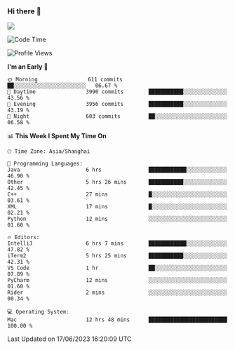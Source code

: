 ### Hi there 👋

<!--
**JJAYCHEN1e/jjaychen1e** is a ✨ _special_ ✨ repository because its `README.md` (this file) appears on your GitHub profile.

Here are some ideas to get you started:

- 🔭 I’m currently working on ...
- 🌱 I’m currently learning ...
- 👯 I’m looking to collaborate on ...
- 🤔 I’m looking for help with ...
- 💬 Ask me about ...
- 📫 How to reach me: ...
- 😄 Pronouns: ...
- ⚡ Fun fact: ...
-->

[![](https://github-readme-stats.vercel.app/api?username=jjaychen1e&show_icons=true)](https://github.com/jjaychen1e/github-readme-stats?count_private=true)

<!--START_SECTION:waka-->
![Code Time](http://img.shields.io/badge/Code%20Time-755%20hrs%2018%20mins-blue)

![Profile Views](http://img.shields.io/badge/Profile%20Views-0-blue)

**I'm an Early 🐤** 

```text
🌞 Morning                611 commits         ██░░░░░░░░░░░░░░░░░░░░░░░   06.67 % 
🌆 Daytime                3990 commits        ███████████░░░░░░░░░░░░░░   43.56 % 
🌃 Evening                3956 commits        ███████████░░░░░░░░░░░░░░   43.19 % 
🌙 Night                  603 commits         ██░░░░░░░░░░░░░░░░░░░░░░░   06.58 % 
```


📊 **This Week I Spent My Time On** 

```text
🕑︎ Time Zone: Asia/Shanghai

💬 Programming Languages: 
Java                     6 hrs               ████████████░░░░░░░░░░░░░   46.90 % 
Other                    5 hrs 26 mins       ███████████░░░░░░░░░░░░░░   42.45 % 
C++                      27 mins             █░░░░░░░░░░░░░░░░░░░░░░░░   03.61 % 
XML                      17 mins             █░░░░░░░░░░░░░░░░░░░░░░░░   02.21 % 
Python                   12 mins             ░░░░░░░░░░░░░░░░░░░░░░░░░   01.60 % 

🔥 Editors: 
IntelliJ                 6 hrs 7 mins        ████████████░░░░░░░░░░░░░   47.82 % 
iTerm2                   5 hrs 25 mins       ███████████░░░░░░░░░░░░░░   42.31 % 
VS Code                  1 hr                ██░░░░░░░░░░░░░░░░░░░░░░░   07.89 % 
PyCharm                  12 mins             ░░░░░░░░░░░░░░░░░░░░░░░░░   01.60 % 
Rider                    2 mins              ░░░░░░░░░░░░░░░░░░░░░░░░░   00.34 % 

💻 Operating System: 
Mac                      12 hrs 48 mins      █████████████████████████   100.00 % 
```


 Last Updated on 17/06/2023 16:20:09 UTC
<!--END_SECTION:waka-->
